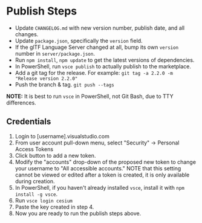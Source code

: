 # Publish Steps

* Update `CHANGELOG.md` with new version number, publish date, and all changes.
* Update `package.json`, specifically the `version` field.
* If the glTF Language Server changed at all, bump its own `version` number in `server/package.json`.
* Run `npm install`, `npm update` to get the latest versions of dependencies.
* In PowerShell, run `vsce publish` to actually publish to the marketplace.
* Add a git tag for the release.  For example: `git tag -a 2.2.0 -m "Release version 2.2.0"`
* Push the branch & tag. `git push --tags`

**NOTE:** It is best to run `vsce` in PowerShell, not Git Bash, due to TTY differences.

## Credentials

1. Login to [username].visualstudio.com
2. From user account pull-down menu, select "Security" -> Personal Access Tokens
3. Click button to add a new token.
4. Modify the "accounts" drop-down of the proposed new token to change your username to "All accessible accounts."  NOTE that this setting cannot be viewed or edited after a token is created, it is only available during creation.
5. In PowerShell, if you haven't already installed `vsce`, install it with `npm install -g vsce`.
6. Run `vsce login cesium`
7. Paste the key created in step 4.
8. Now you are ready to run the publish steps above.
